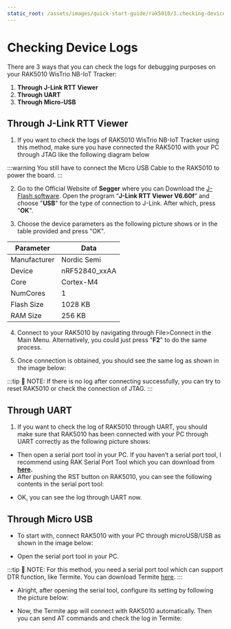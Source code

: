 ```yaml
---
static_root: /assets/images/quick-start-guide/rak5010/3.checking-device-logs
---
```

# Checking Device Logs

There are 3 ways that you can check the logs for debugging purposes on your RAK5010 WisTrio NB-IoT Tracker:

1. **Through J-Link RTT Viewer**
2. **Through UART**
3. **Through Micro-USB**

## Through J-Link RTT Viewer

1. If you want to check the logs of RAK5010 WisTrio NB-IoT Tracker using this method, make sure you have connected the RAK5010 with your PC through JTAG like the following diagram below


<rk-img
  :src="`${$frontmatter.static_root}/rrktg8blr065uoa0irl1.jpg`"
  width="100%"
  figure-number="1"
  caption="RAK5010 and PC Connection through JTAG"
/>  

:::warning
 You still have to connect the Micro USB Cable to the RAK5010 to power the board.
:::

2. Go to the Official Website of **Segger** where you can Download the [J-Flash software](https://www.segger.com/products/debug-probes/j-link/tools/j-flash/about-j-flash/). Open the program “**J-Link RTT Viewer V6.60f**” and choose "**USB**" for the type of connection to J-Link. After which, press "**OK**".

<rk-img
  :src="`${$frontmatter.static_root}/xgdllxo7gb3ks0y3tbch.png`"
  width="100%"
  figure-number="2"
  caption="J-Link RTT Viewer"
/>  

3. Choose the device parameters as the following picture shows or in the table provided and press "OK".

<rk-img
  :src="`${$frontmatter.static_root}/wmoh5e7i8n6gxxr9h4o9.png`"
  width="100%"
  figure-number="3"
  caption="J-Link Target Device Settings"
/>  

| Parameter | Data | 
| ---- | ---- | 
| Manufacturer | Nordic Semi | 
| Device | nRF52840\_xxAA | 
| Core | Cortex-M4 | 
| NumCores | 1 | 
| Flash Size | 1028 KB | 
| RAM Size | 256 KB | 


4. Connect to your RAK5010 by navigating through File>Connect in the Main Menu. Alternatively, you could just press "**F2**" to do the same process.

<rk-img
  :src="`${$frontmatter.static_root}/jrqm79eoaojwuynzdu1t.jpg`"
  width="100%"
  figure-number="4"
  caption="Connecting in J-Link RTT Viewer"
/>  

5. Once connection is obtained, you should see the same log as shown in the image below:

<rk-img
  :src="`${$frontmatter.static_root}/uku52cmdo7ccdzwbwubz.png`"
  width="100%"
  figure-number="5"
  caption="J-Link RTT Viewer showing RAK5010 Logs"
/>  

:::tip 📝 NOTE:
 If there is no log after connecting successfully, you can try to reset RAK5010 or check the connection of JTAG.
:::


## Through UART

1. If you want to check the log of RAK5010 through UART, you should make sure that RAK5010 has been connected with your PC through UART correctly as the following picture shows:

<rk-img
  :src="`${$frontmatter.static_root}/vnimzkp0kinl9ri7y3zm.jpg`"
  width="100%"
  figure-number="6"
  caption="RAK5010 and USB-UART Connection"
/>  


- Then open a serial port tool in your PC. If you haven’t a serial port tool, I recommend using RAK Serial Port Tool which you can download from **[here](https://downloads.rakwireless.com/en/LoRa/Tools/RAK_SERIAL_PORT_TOOL_V1.2.1.zip).**
- After pushing the RST button on RAK5010, you can see the following contents in the serial port tool:

<rk-img
  :src="`${$frontmatter.static_root}/qsst0fqcss6tlwofo9ex.jpg`"
  width="50%"
  figure-number="7"
  caption="RAK Serial Port Tool"
/>  

- OK, you can see the log through UART now.

## Through Micro USB

- To start with, connect RAK5010 with your PC through microUSB/USB as shown in the image below:

<rk-img
  :src="`${$frontmatter.static_root}/cjkxyja4hkqovtiddklj.jpg`"
  width="100%"
  figure-number="8"
  caption="MicroUSB Interface for RAK5010"
/>  

- Open the serial port tool in your PC.

:::tip 📝 NOTE:
 For this method, you need a serial port tool which can support DTR function, like Termite. You can download Termite [here](https:\/\/www.compuphase.com\/software_termite.htm).
:::

- Alright, after opening the serial tool, configure its setting by following the picture below:

<rk-img
  :src="`${$frontmatter.static_root}/gpubckbaii9vocy1h32u.png`"
  width="100%"
  figure-number="9"
  caption="Termite Configuration Enabling DTR"
/>  

- Now, the Termite app will connect with RAK5010 automatically. Then you can send AT commands and check the log in Termite:

<rk-img
  :src="`${$frontmatter.static_root}/hqfcunna1swkknili72n.png`"
  width="100%"
  figure-number="10"
  caption="Checked Log in Termite"
/>  

